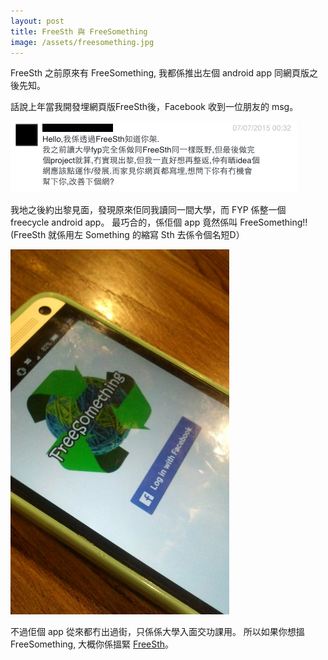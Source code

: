 ```yaml
---
layout: post
title: FreeSth 與 FreeSomething
image: /assets/freesomething.jpg
---
```


FreeSth 之前原來有 FreeSomething, 我都係推出左個 android app 同網頁版之後先知。

話說上年當我開發埋網頁版FreeSth後，Facebook 收到一位朋友的 msg。

![alt text](/assets/freesomething-fb.png "FreeSomething 手機app")

我地之後約出黎見面，發現原來佢同我讀同一間大學，而 FYP 係整一個 freecycle android app。
最巧合的，係佢個 app 竟然係叫 FreeSomething!! (FreeSth 就係用左 Something 的縮寫 Sth 去係令個名短D）

<img src="/assets/freesomething.jpg" alt="FreeSomething Android 手機app" style="max-width: 350px;"/>

不過佢個 app 從來都冇出過街，只係係大學入面交功課用。
所以如果你想搵 FreeSomething, 大概你係搵緊 [FreeSth](http://www.freesth.com/app.html)。
